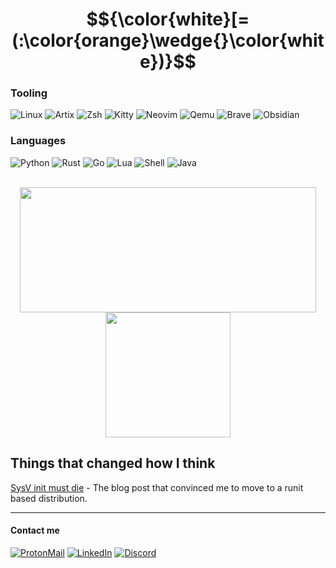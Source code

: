 # $${\color{white}[=(:\color{orange}\wedge{}\color{white})}$$

### Tooling
![Linux](https://img.shields.io/badge/linux-%23FCC624.svg?&style=for-the-badge&logo=linux&logoColor=black)
![Artix](https://img.shields.io/badge/artix-%2310A0CC.svg?&style=for-the-badge&logo=artix%20linux&logoColor=white)
![Zsh](https://img.shields.io/badge/z%20shell-201f31?style=for-the-badge&logo=zsh&logoColor=white)
![Kitty](https://img.shields.io/badge/kitty-7F4622?style=for-the-badge&logo=windows-terminal&logoColor=white)
![Neovim](https://img.shields.io/badge/neovim-019833.svg?&style=for-the-badge&logo=neovim&logoColor=white)
![Qemu](https://img.shields.io/badge/qemu%2Blibvirt-FF6600.svg?&style=for-the-badge&logo=qemu&logoColor=white)
![Brave](https://img.shields.io/badge/brave-FB542B?style=for-the-badge&logo=Brave&logoColor=white)
![Obsidian](https://img.shields.io/badge/obsidian-%23483699.svg?style=for-the-badge&logo=obsidian&logoColor=white)

### Languages
![Python](https://img.shields.io/badge/python-306998?style=for-the-badge&logo=python&logoColor=white)
![Rust](https://img.shields.io/badge/rust-C04C16?style=for-the-badge&logo=rust&logoColor=white)
![Go](https://img.shields.io/badge/golang-00ADD8?style=for-the-badge&logo=go&logoColor=white)
![Lua](https://img.shields.io/badge/lua-%232C2D72.svg?style=for-the-badge&logo=lua&logoColor=white)
![Shell](https://img.shields.io/badge/bash%20%26%20zsh-4EAA25?style=for-the-badge&logo=gnu-bash&logoColor=white)
![Java](https://img.shields.io/badge/java-%23ED8B00.svg?style=for-the-badge&logo=openjdk&logoColor=white)

<br/>

<div align="center">
    <img height=200 width=474px align="center" src="https://github-readme-stats.vercel.app/api?username=snxwman&theme=codeSTACKr&show_icons=true" />
    <img height=200 align="center" src="https://github-readme-stats.vercel.app/api/top-langs/?username=snxwman&theme=codeSTACKr&layout=compact&langs_count=8" />
</div>

## Things that changed how I think

[SysV init must die](https://busybox.net/~vda/init_vs_runsv.html) - The blog post that convinced me to move to a runit based distribution.

---

#### Contact me
[![ProtonMail](https://img.shields.io/badge/ProtonMail-6C4BFF?style=for-the-badge&logo=protonmail&logoColor=white)](mailto:github@snxwman.dev)
[![LinkedIn](https://img.shields.io/badge/LinkedIn-0077B5?style=for-the-badge&logo=linkedin&logoColor=white)](www.linkedin.com/in/sam-kopp-63376810b)
[![Discord](https://img.shields.io/badge/Discord-5865F2?style=for-the-badge&logo=discord&logoColor=white)](www.discordapp.com/users/675729211960328203)

<!--
**snxwman/snxwman** is a ✨ _special_ ✨ repository because its `README.md` (this file) appears on your GitHub profile.

Here are some ideas to get you started:

- 🔭 I’m currently working on ...
- 🌱 I’m currently learning ...
- 👯 I’m looking to collaborate on ...
- 🤔 I’m looking for help with ...
- 💬 Ask me about ...
- 📫 How to reach me: ...
- 😄 Pronouns: ...
- ⚡ Fun fact: ...
-->
